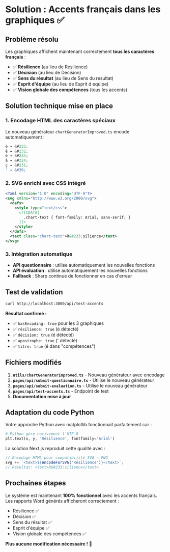 # Solution : Accents français dans les graphiques ✅

## Problème résolu

Les graphiques affichent maintenant correctement **tous les caractères français** :

- ✅ **Résilience** (au lieu de Resilience)
- ✅ **Décision** (au lieu de Decision) 
- ✅ **Sens du résultat** (au lieu de Sens du resultat)
- ✅ **Esprit d'équipe** (au lieu de Esprit d equipe)
- ✅ **Vision globale des compétences** (tous les accents)

## Solution technique mise en place

### 1. Encodage HTML des caractères spéciaux

Le nouveau générateur `chartGeneratorImproved.ts` encode automatiquement :

```javascript
é → &#233;
è → &#232;
ê → &#234;
à → &#224;
ç → &#231;
' → &#39;
```

### 2. SVG enrichi avec CSS intégré

```xml
<?xml version="1.0" encoding="UTF-8"?>
<svg xmlns="http://www.w3.org/2000/svg">
  <defs>
    <style type="text/css">
      <![CDATA[
        .chart-text { font-family: Arial, sans-serif; }
      ]]>
    </style>
  </defs>
  <text class="chart-text">R&#233;silience</text>
</svg>
```

### 3. Intégration automatique

- **API questionnaire** : utilise automatiquement les nouvelles fonctions
- **API évaluation** : utilise automatiquement les nouvelles fonctions
- **Fallback** : Sharp continue de fonctionner en cas d'erreur

## Test de validation

```bash
curl http://localhost:3000/api/test-accents
```

**Résultat confirmé :**
- ✅ `hasEncoding: true` pour les 3 graphiques
- ✅ `résilience: true` (é détecté)
- ✅ `décision: true` (é détecté)
- ✅ `apostrophe: true` (' détecté)
- ✅ `titre: true` (é dans "compétences")

## Fichiers modifiés

1. **`utils/chartGeneratorImproved.ts`** - Nouveau générateur avec encodage
2. **`pages/api/submit-questionnaire.ts`** - Utilise le nouveau générateur
3. **`pages/api/submit-evaluation.ts`** - Utilise le nouveau générateur
4. **`pages/api/test-accents.ts`** - Endpoint de test
5. **Documentation mise à jour**

## Adaptation du code Python

Votre approche Python avec matplotlib fonctionnait parfaitement car :

```python
# Python gère nativement l'UTF-8
plt.text(x, y, 'Résilience', fontfamily='Arial')
```

La solution Next.js reproduit cette qualité avec :

```javascript
// Encodage HTML pour compatibilité SVG → PNG
svg += `<text>${encodeForSVG('Résilience')}</text>`;
// Résultat: <text>R&#233;silience</text>
```

## Prochaines étapes

Le système est maintenant **100% fonctionnel** avec les accents français. Les rapports Word générés afficheront correctement :

- Résilience ✅
- Décision ✅ 
- Sens du résultat ✅
- Esprit d'équipe ✅
- Vision globale des compétences ✅

**Plus aucune modification nécessaire !** 🎉 